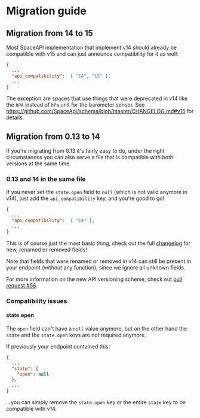 # Migration guide

## Migration from 14 to 15

Most SpaceAPI implementation that implement v14 should already be compatible
with v15 and can just announce compatibility for it as well:

```json
{
  ...
  "api_compatibility":  [ "14", "15" ],
  ...
}
```

The exception are spaces that use things that were deprecated in v14 like the
`hPA` instead of `hPa` unit for the barometer sensor. See
https://github.com/SpaceApi/schema/blob/master/CHANGELOG.md#v15 for details.

## Migration from 0.13 to 14

If you're migrating from 0.13 it's fairly easy to do, under the right circumstances you can also serve a file that is compatible with both versions at the same time.

### 0.13 and 14 in the same file
If you never set the `state.open` field to `null` (which is not valid anymore in v14), just add the `api_compatibility` key, and you're good to go!

```json
{
  ...
  "api_compatibility":  [ "14" ],
  ...
}
```
This is of course just the most basic thing, check out the full [changelog](./CHANGELOG.md) for new, renamed or removed fields!

Note that fields that were renamed or removed in v14 can still be present in your endpoint (without any function), since we ignore all unknown fields.

For more information on the new API versioning scheme, check out [pull request #56](https://github.com/SpaceApi/schema/pull/56).


### Compatibility issues

#### state.open

The `open` field can't have a `null` value anymore, but on the other hand the `state` and the `state.open` keys are not required anymore.

If previously your endpoint contained this:

```json
{
  ...
  "state": {
    "open": null
  },
  ...
}
```

...you can simply remove the `state.open` key or the entire `state` key to be compatible with v14.
